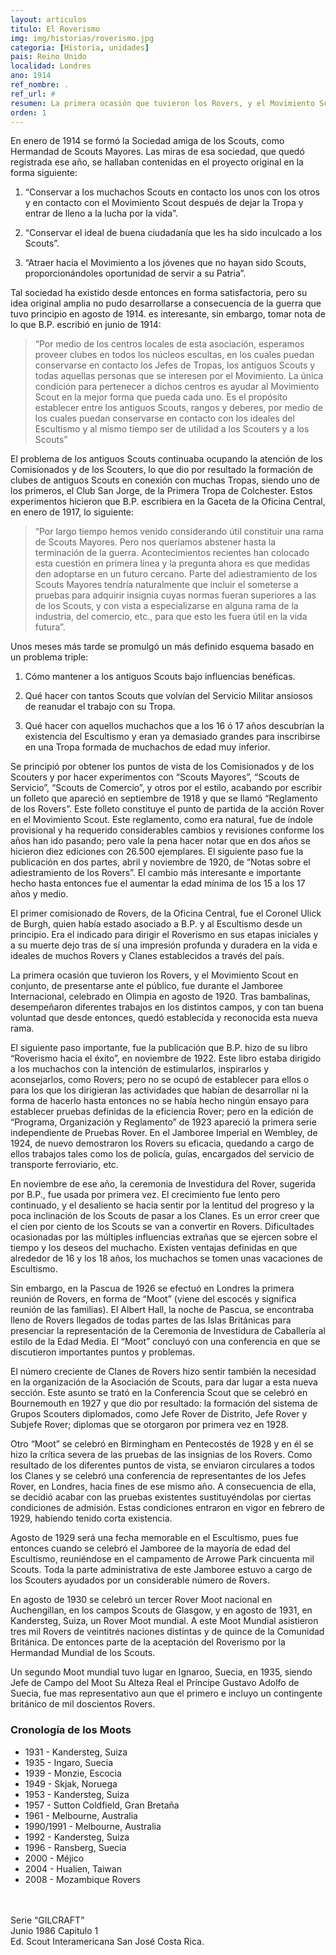 ```yaml
---
layout: articulos
titulo: El Roverismo
img: img/historias/roverismo.jpg
categoria: [Historia, unidades]
pais: Reino Unido
localidad: Londres
ano: 1914
ref_nombre: .
ref_url: #
resumen: La primera ocasión que tuvieron los Rovers, y el Movimiento Scout en conjunto, de presentarse ante el público, fue durante el Jamboree Internacional
orden: 1
---
```

En enero de 1914 se formó la Sociedad amiga de los Scouts, como Hermandad de Scouts Mayores. Las miras de esa sociedad, que quedó registrada ese año, se hallaban contenidas en el proyecto original en la forma siguiente:

1. “Conservar a los muchachos Scouts en contacto los unos con los otros y en contacto con el Movimiento Scout después de dejar la Tropa y entrar de lleno a la lucha por la vida”.

2. “Conservar el ideal de buena ciudadanía que les ha sido inculcado a los Scouts”.

3. “Atraer hacia el Movimiento a los jóvenes que no hayan sido Scouts, proporcionándoles oportunidad de servir a su Patria”.

Tal sociedad ha existido desde entonces en forma satisfactoria, pero su idea original amplia no pudo desarrollarse a consecuencia de la guerra que tuvo principio en agosto de 1914. es interesante, sin embargo, tomar nota de lo que B.P. escribió en junio de 1914: 

> “Por medio de los centros locales de esta asociación, esperamos proveer clubes en todos los núcleos escultas, en los cuales puedan conservarse en contacto los Jefes de Tropas, los antiguos Scouts y todas aquellas personas que se interesen por el Movimiento. La única condición para pertenecer a dichos centros es ayudar al Movimiento Scout en la mejor forma que pueda cada uno. Es el propósito establecer entre los antiguos Scouts, rangos y deberes, por medio de los cuales puedan conservarse en contacto con los ideales del Escultismo y al mismo tiempo ser de utilidad a los Scouters y a los Scouts”

El problema de los antiguos Scouts continuaba ocupando la atención de los Comisionados y de los Scouters, lo que dio por resultado la formación de clubes de antiguos Scouts en conexión con muchas Tropas, siendo uno de los primeros, el Club San Jorge, de la Primera Tropa de Colchester. Estos experimentos hicieron que B.P. escribiera en la Gaceta de la Oficina Central, en enero de 1917, lo siguiente: 

> “Por largo tiempo hemos venido considerando útil constituir una rama de Scouts Mayores. Pero nos queríamos abstener hasta la terminación de la guerra. Acontecimientos recientes han colocado esta cuestión en primera línea y la pregunta ahora es que medidas den adoptarse en un futuro cercano. Parte del adiestramiento de los Scouts Mayores tendría naturalmente que incluir el someterse a pruebas para adquirir insignia cuyas normas fueran superiores a las de los Scouts, y con vista a especializarse en alguna rama de la industria, del comercio, etc., para que esto les fuera útil en la vida futura”.

Unos meses más tarde se promulgó un más definido esquema basado en un problema triple:

1. Cómo mantener a los antiguos Scouts bajo influencias benéficas.

2. Qué hacer con tantos Scouts que volvían del Servicio Militar ansiosos de reanudar el trabajo con su Tropa.

3. Qué hacer con aquellos muchachos que a los 16 ó 17 años descubrían la existencia del Escultismo y eran ya demasiado grandes para inscribirse en una Tropa formada de muchachos de edad muy inferior.

Se principió por obtener los puntos de vista de los Comisionados y de los Scouters y por hacer experimentos con “Scouts Mayores”, “Scouts de Servicio”, “Scouts de Comercio”, y otros por el estilo, acabando por escribir un folleto que apareció en septiembre de 1918 y que se llamó “Reglamento de los Rovers”. Este folleto constituye el punto de partida de la acción Rover en el Movimiento Scout. Este reglamento, como era natural, fue de índole provisional y ha requerido considerables cambios y revisiones conforme los años han ido pasando; pero vale la pena hacer notar que en dos años se hicieron diez ediciones con 26.500 ejemplares. El siguiente paso fue la publicación en dos partes, abril y noviembre de 1920, de “Notas sobre el adiestramiento de los Rovers”. El cambio más interesante e importante hecho hasta entonces fue el aumentar la edad mínima de los 15 a los 17 años y medio.

El primer comisionado de Rovers, de la Oficina Central, fue el Coronel Ulick de Burgh, quien había estado asociado a B.P. y al Escultismo desde un principio. Era el indicado para dirigir el Roverismo en sus etapas iniciales y a su muerte dejo tras de sí una impresión profunda y duradera en la vida e ideales de muchos Rovers y Clanes establecidos a través del país.

La primera ocasión que tuvieron los Rovers, y el Movimiento Scout en conjunto, de presentarse ante el público, fue durante el Jamboree Internacional, celebrado en Olimpia en agosto de 1920. Tras bambalinas, desempeñaron diferentes trabajos en los distintos campos, y con tan buena voluntad que desde entonces, quedó establecida y reconocida esta nueva rama.

El siguiente paso importante, fue la publicación que B.P. hizo de su libro “Roverismo hacia el éxito”, en noviembre de 1922. Este libro estaba dirigido a los muchachos con la intención de estimularlos, inspirarlos y aconsejarlos, como Rovers; pero no se ocupó de establecer para ellos o para los que los dirigieran las actividades que habían de desarrollar ni la forma de hacerlo hasta entonces no se había hecho ningún ensayo para establecer pruebas definidas de la eficiencia Rover; pero en la edición de “Programa, Organización y Reglamento” de 1923 apareció la primera serie independiente de Pruebas Rover. En el Jamboree Imperial en Wembley, de 1924, de nuevo demostraron los Rovers su eficacia, quedando a cargo de ellos trabajos tales como los de policía, guías, encargados del servicio de transporte ferroviario, etc.

En noviembre de ese año, la ceremonia de Investidura del Rover, sugerida por B.P., fue usada por primera vez. El crecimiento fue lento pero continuado, y el desaliento se hacia sentir por la lentitud del progreso y la poca inclinación de los Scouts de pasar a los Clanes. Es un error creer que el cien por ciento de los Scouts se van a convertir en Rovers. Dificultades ocasionadas por las múltiples influencias extrañas que se ejercen sobre el tiempo y los deseos del muchacho. Existen ventajas definidas en que alrededor de 16 y los 18 años, los muchachos se tomen unas vacaciones de Escultismo.

Sin embargo, en la Pascua de 1926 se efectuó en Londres la primera reunión de Rovers, en forma de “Moot” (viene del escocés y significa reunión de las familias). El Albert Hall, la noche de Pascua, se encontraba lleno de Rovers llegados de todas partes de las Islas Británicas para presenciar la representación de la Ceremonia de Investidura de Caballería al estilo de la Edad Media. El “Moot” concluyó con una conferencia en que se discutieron importantes puntos y problemas.

El número creciente de Clanes de Rovers hizo sentir también la necesidad en la organización de la Asociación de Scouts, para dar lugar a esta nueva sección. Este asunto se trató en la Conferencia Scout que se celebró en Bournemouth en 1927 y que dio por resultado: la formación del sistema de Grupos Scouters diplomados, como Jefe Rover de Distrito, Jefe Rover y Subjefe Rover; diplomas que se otorgaron por primera vez en 1928.

Otro “Moot” se celebró en Birmingham en Pentecostés de 1928 y en él se hizo la crítica severa de las pruebas de las insignias de los Rovers. Como resultado de los diferentes puntos de vista, se enviaron circulares a todos los Clanes y se celebró una conferencia de representantes de los Jefes Rover, en Londres, hacia fines de ese mismo año. A consecuencia de ella, se decidió acabar con las pruebas existentes sustituyéndolas por ciertas condiciones de admisión. Estas condiciones entraron en vigor en febrero de 1929, habiendo tenido corta existencia.

Agosto de 1929 será una fecha memorable en el Escultismo, pues fue entonces cuando se celebró el Jamboree de la mayoría de edad del Escultismo, reuniéndose en el campamento de Arrowe Park cincuenta mil Scouts. Toda la parte administrativa de este Jamboree estuvo a cargo de los Scouters ayudados por un considerable número de Rovers.

En agosto de 1930 se celebró un tercer Rover Moot nacional en Auchengillan, en los campos Scouts de Glasgow, y en agosto de 1931, en Kandersteg, Suiza, un Rover Moot mundial. A este Moot Mundial asistieron tres mil Rovers de veintitrés naciones distintas y de quince de la Comunidad Británica. De entonces parte de la aceptación del Roverismo por la Hermandad Mundial de los Scouts.

Un segundo Moot mundial tuvo lugar en Ignaroo, Suecia, en 1935, siendo Jefe de Campo del Moot Su Alteza Real el Príncipe Gustavo Adolfo de Suecia, fue mas representativo aun que el primero e incluyo un contingente británico de mil doscientos Rovers.

### Cronología de los Moots

- 1931 - Kandersteg, Suiza
- 1935 - Ingaro, Suecia
- 1939 - Monzie, Escocia
- 1949 - Skjak, Noruega
- 1953 - Kandersteg, Suiza
- 1957 - Sutton Coldfield, Gran Bretaña
- 1961 - Melbourne, Australia
- 1990/1991 - Melbourne, Australia
- 1992 - Kandersteg, Suiza
- 1996 - Ransberg, Suecia
- 2000 - Méjico
- 2004 - Hualien, Taiwan
- 2008 - Mozambique Rovers

<br />
<br />
Serie “GILCRAFT”<br />
Junio 1986 Capitulo 1<br />
Ed. Scout Interamericana San José Costa Rica.
